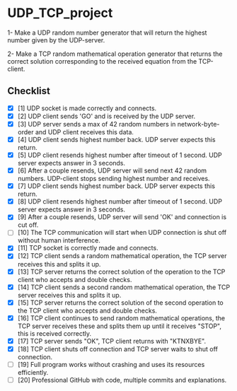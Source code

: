 # UDP_TCP_project
1- Make a UDP random number generator that will return the highest number given by the UDP-server.

2- Make a TCP random mathematical operation generator that returns the correct solution corresponding to the received equation from the TCP-client.

## Checklist

- [x] [1] UDP socket is made correctly and connects.
- [x] [2] UDP client sends 'GO' and is received by the UDP server.
- [x] [3] UDP server sends a max of 42 random numbers in network-byte-order and UDP client receives this data.
- [x] [4] UDP client sends highest number back. UDP server expects this return.
- [x] [5] UDP client resends highest number after timeout of 1 second. UDP server expects answer in 3 seconds.
- [x] [6] After a couple resends, UDP server will send next 42 random numbers. UDP-client stops sending highest number and receives.
- [x] [7] UDP client sends highest number back. UDP server expects this return.
- [x] [8] UDP client resends highest number after timeout of 1 second. UDP server expects answer in 3 seconds.
- [x] [9] After a couple resends, UDP server will send 'OK' and connection is cut off.
- [ ] [10] The TCP communication will start when UDP connection is shut off without human interference.
- [x] [11] TCP socket is correctly made and connects.
- [x] [12] TCP client sends a random mathematical operation, the TCP server receives this and splits it up.
- [x] [13] TCP server returns the correct solution of the operation to the TCP client who accepts and double checks.
- [x] [14] TCP client sends a second random mathematical operation, the TCP server receives this and splits it up.
- [x] [15] TCP server returns the correct solution of the second operation to the TCP client who accepts and double checks.
- [x] [16] TCP client continues to send random mathematical operations, the TCP server receives these and splits them up until it receives "STOP", this is received correctly.
- [x] [17] TCP server sends "OK", TCP client returns with "KTNXBYE".
- [x] [18] TCP client shuts off connection and TCP server waits to shut off connection.
- [ ] [19] Full program works without crashing and uses its resources efficiently.
- [ ] [20] Professional GitHub with code, multiple commits and explanations.
